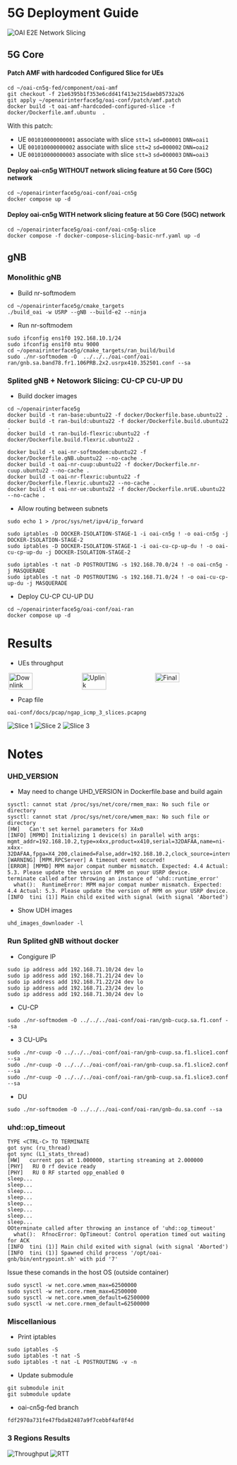 # 5G Deployment Guide


![OAI E2E Network Slicing](./paper_nw_slicing/OAI_E2E_Network_Slicing.svg)

## 5G Core

#### Patch AMF with hardcoded Configured Slice for UEs
```
cd ~/oai-cn5g-fed/component/oai-amf
git checkout -f 21e6395b1f353e6cdd41f413e215daeb85732a26
git apply ~/openairinterface5g/oai-conf/patch/amf.patch
docker build -t oai-amf-hardcoded-configured-slice -f docker/Dockerfile.amf.ubuntu  .
```
With this patch:
* UE `001010000000001` associate with slice `stt=1` `sd=000001` `DNN=oai1` 
* UE `001010000000002` associate with slice `stt=2` `sd=000002` `DNN=oai2` 
* UE `001010000000003` associate with slice `stt=3` `sd=000003` `DNN=oai3` 

#### Deploy oai-cn5g WITHOUT network slicing feature at 5G Core (5GC) network
```
cd ~/openairinterface5g/oai-conf/oai-cn5g
docker compose up -d
```

#### Deploy oai-cn5g WITH network slicing  feature at 5G Core (5GC) network
```
cd ~/openairinterface5g/oai-conf/oai-cn5g-slice
docker compose -f docker-compose-slicing-basic-nrf.yaml up -d
```

## gNB
### Monolithic gNB

* Build nr-softmodem
```
cd ~/openairinterface5g/cmake_targets
./build_oai -w USRP --gNB --build-e2 --ninja
```
* Run nr-softmodem
```
sudo ifconfig ens1f0 192.168.10.1/24
sudo ifconfig ens1f0 mtu 9000
cd ~/openairinterface5g/cmake_targets/ran_build/build
sudo ./nr-softmodem -O  ../../../oai-conf/oai-ran/gnb.sa.band78.fr1.106PRB.2x2.usrpx410.352501.conf --sa
```

### Splited gNB + Netowork Slicing: CU-CP CU-UP DU

* Build docker images
```
cd ~/openairinterface5g
docker build -t ran-base:ubuntu22 -f docker/Dockerfile.base.ubuntu22 .
docker build -t ran-build:ubuntu22 -f docker/Dockerfile.build.ubuntu22 .
docker build -t ran-build-flexric:ubuntu22 -f docker/Dockerfile.build.flexric.ubuntu22 .

docker build -t oai-nr-softmodem:ubuntu22 -f docker/Dockerfile.gNB.ubuntu22 --no-cache .
docker build -t oai-nr-cuup:ubuntu22 -f docker/Dockerfile.nr-cuup.ubuntu22 --no-cache .
docker build -t oai-nr-flexric:ubuntu22 -f docker/Dockerfile.flexric.ubuntu22 --no-cache .
docker build -t oai-nr-ue:ubuntu22 -f docker/Dockerfile.nrUE.ubuntu22 --no-cache .
```

* Allow routing between subnets
````
sudo echo 1 > /proc/sys/net/ipv4/ip_forward

sudo iptables -D DOCKER-ISOLATION-STAGE-1 -i oai-cn5g ! -o oai-cn5g -j DOCKER-ISOLATION-STAGE-2
sudo iptables -D DOCKER-ISOLATION-STAGE-1 -i oai-cu-cp-up-du ! -o oai-cu-cp-up-du -j DOCKER-ISOLATION-STAGE-2

sudo iptables -t nat -D POSTROUTING -s 192.168.70.0/24 ! -o oai-cn5g -j MASQUERADE
sudo iptables -t nat -D POSTROUTING -s 192.168.71.0/24 ! -o oai-cu-cp-up-du -j MASQUERADE
````

* Deploy CU-CP CU-UP DU
```
cd ~/openairinterface5g/oai-conf/oai-ran
docker compose up -d
```

# Results

* UEs throughput

<div style="display: flex; justify-content: center;">
  <img src="./imgs/result_dl.png" alt="Downlink" title="Downlink" style="width:33%;">
  <img src="./imgs/result_ul.png" alt="Uplink" title="Uplink" style="width:33%;">
  <img src="./imgs/result_final.png" alt="Final" title="Final" style="width:33%;">
</div>

* Pcap file
```
oai-conf/docs/pcap/ngap_icmp_3_slices.pcapng
```

![Slice 1](./imgs/result_pcap_slice1.png)
![Slice 2](./imgs/result_pcap_slice2.png)
![Slice 3](./imgs/result_pcap_slice3.png)


# Notes

### UHD_VERSION
* May need to change UHD_VERSION in Dockerfile.base and build again
```
sysctl: cannot stat /proc/sys/net/core/rmem_max: No such file or directory
sysctl: cannot stat /proc/sys/net/core/wmem_max: No such file or directory
[HW]   Can't set kernel parameters for X4x0
[INFO] [MPMD] Initializing 1 device(s) in parallel with args: mgmt_addr=192.168.10.2,type=x4xx,product=x410,serial=32DAFAA,name=ni-x4xx-32DAFAA,fpga=X4_200,claimed=False,addr=192.168.10.2,clock_source=internal,time_source=internal,master_clock_rate=245760000.000000
[WARNING] [MPM.RPCServer] A timeout event occured!
[ERROR] [MPMD] MPM major compat number mismatch. Expected: 4.4 Actual: 5.3. Please update the version of MPM on your USRP device.
terminate called after throwing an instance of 'uhd::runtime_error'
  what():  RuntimeError: MPM major compat number mismatch. Expected: 4.4 Actual: 5.3. Please update the version of MPM on your USRP device.
[INFO  tini (1)] Main child exited with signal (with signal 'Aborted')
```

* Show UDH images
```
uhd_images_downloader -l
```


### Run Splited gNB without docker
* Congigure IP
```
sudo ip address add 192.168.71.10/24 dev lo
sudo ip address add 192.168.71.21/24 dev lo
sudo ip address add 192.168.71.22/24 dev lo
sudo ip address add 192.168.71.23/24 dev lo
sudo ip address add 192.168.71.30/24 dev lo
```

* CU-CP
```
sudo ./nr-softmodem -O ../../../oai-conf/oai-ran/gnb-cucp.sa.f1.conf --sa
```

* 3 CU-UPs
```
sudo ./nr-cuup -O ../../../oai-conf/oai-ran/gnb-cuup.sa.f1.slice1.conf --sa
sudo ./nr-cuup -O ../../../oai-conf/oai-ran/gnb-cuup.sa.f1.slice2.conf --sa
sudo ./nr-cuup -O ../../../oai-conf/oai-ran/gnb-cuup.sa.f1.slice3.conf --sa
```

* DU
```
sudo ./nr-softmodem -O ../../../oai-conf/oai-ran/gnb-du.sa.conf --sa
```

### uhd::op_timeout
```
TYPE <CTRL-C> TO TERMINATE
got sync (ru_thread)
got sync (L1_stats_thread)
[HW]   current pps at 1.000000, starting streaming at 2.000000
[PHY]   RU 0 rf device ready
[PHY]   RU 0 RF started opp_enabled 0
sleep...
sleep...
sleep...
sleep...
sleep...
sleep...
sleep...
sleep...
OOterminate called after throwing an instance of 'uhd::op_timeout'
  what():  RfnocError: OpTimeout: Control operation timed out waiting for ACK
[INFO  tini (1)] Main child exited with signal (with signal 'Aborted')
[INFO  tini (1)] Spawned child process '/opt/oai-gnb/bin/entrypoint.sh' with pid '7'
```

Issue these comands in the host OS (outside container)
```
sudo sysctl -w net.core.wmem_max=62500000
sudo sysctl -w net.core.rmem_max=62500000
sudo sysctl -w net.core.wmem_default=62500000
sudo sysctl -w net.core.rmem_default=62500000
```

### Miscellanious
* Print iptables 
```
sudo iptables -S
sudo iptables -t nat -S
sudo iptables -t nat -L POSTROUTING -v -n
```
* Update submodule
```
git submodule init
git submodule update
```

* oai-cn5g-fed branch
```
fdf2970a731fe47fbda82487a9f7cebbf4af8f4d
```

### 3 Regions Results
![Throughput](./imgs/Throughput.png)
![RTT](./imgs/RTT.png)
